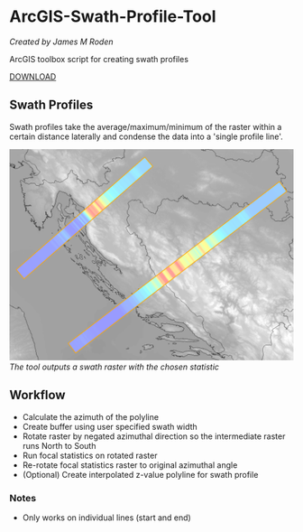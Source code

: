 # ArcGIS-Swath-Profile-Tool
*Created by James M Roden*

ArcGIS toolbox script for creating swath profiles

[DOWNLOAD](https://github.com/GISJMR/ArcGIS-Swath-Profile-Tool/raw/master/Swath_Profiles.zip)

## Swath Profiles
Swath profiles take the average/maximum/minimum of the raster within a certain distance laterally and condense the data into a 'single profile line'.

![Swath Profiles](https://github.com/GISJMR/ArcGIS-Swath-Profile-Tool/raw/master/SWATHPROFILES.png)
*The tool outputs a swath raster with the chosen statistic*

## Workflow
* Calculate the azimuth of the polyline
* Create buffer using user specified swath width
* Rotate raster by negated azimuthal direction so the intermediate raster runs North to South
* Run focal statistics on rotated raster
* Re-rotate focal statistics raster to original azimuthal angle
* (Optional) Create interpolated z-value polyline for swath profile

### Notes
* Only works on individual lines (start and end)
